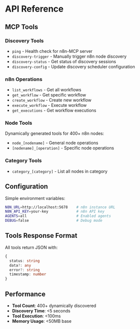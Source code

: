 # API Reference

## MCP Tools

### Discovery Tools
- `ping` - Health check for n8n-MCP server
- `discovery-trigger` - Manually trigger n8n node discovery
- `discovery-status` - Get status of discovery sessions
- `discovery-config` - Update discovery scheduler configuration

### n8n Operations
- `list_workflows` - Get all workflows
- `get_workflow` - Get specific workflow
- `create_workflow` - Create new workflow  
- `execute_workflow` - Execute workflow
- `get_executions` - Get workflow executions

### Node Tools
Dynamically generated tools for 400+ n8n nodes:
- `node_[nodename]` - General node operations
- `[nodename]_[operation]` - Specific node operations

### Category Tools
- `category_[category]` - List all nodes in category

## Configuration

Simple environment variables:

```bash
N8N_URL=http://localhost:5678    # n8n instance URL
N8N_API_KEY=your-key             # n8n API key
AGENTS=all                       # Enabled agents
DEBUG=false                      # Debug mode
```

## Tools Response Format

All tools return JSON with:
```typescript
{
  status: string
  data?: any
  error?: string
  timestamp: number
}
```

## Performance

- **Tool Count**: 400+ dynamically discovered
- **Discovery Time**: <5 seconds  
- **Tool Execution**: <100ms
- **Memory Usage**: <50MB base